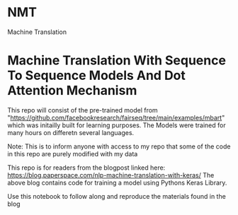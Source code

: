 # NMT
Machine Translation


# Machine Translation With Sequence To Sequence Models And Dot Attention Mechanism
This repo will consist of the pre-trained model from "https://github.com/facebookresearch/fairseq/tree/main/examples/mbart" which was initailly built for learning purposes. The Models were trained for many hours on differetn several languages.

Note: This is to inform anyone with access to my repo that some of the code in this repo are purely modified with my data


This repo is for readers from the blogpost linked here:  
https://blog.paperspace.com/nlp-machine-translation-with-keras/
The above blog contains code for training a model using Pythons Keras Library. 

Use this notebook to follow along and reproduce the materials found in the blog
